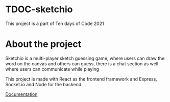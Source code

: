 # TDOC-sketchio
This project is a part of Ten days of Code 2021


# About the project
Sketchio is a multi-player sketch guessing game, where users can draw the word on the canvas and others can guess, there is a chat section as well where users can communicate while playing

This project is made with React as the frontend framework and Express, Socket.io and Node for the backend

[Documentation](https://cybercitizen01.github.io/sketchio/)
